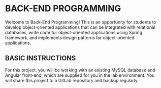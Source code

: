 # BACK-END PROGRAMMING
Welcome to Back-End Programming! This is an opportunity for students to develop object-oriented applications that can be integrated with relational databases, 
write code for object-oriented applications using Spring framework, and implements design patterns for object-oriented applications. 

## BASIC INSTRUCTIONS
For this project, you will be working with an existing MySQL database and Angular front-end, which are supplied for you in the lab environment. You will share this project to a GitLab repository and backup regularly. 
